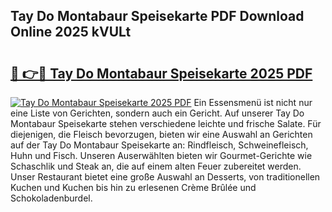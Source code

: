 ## Tay Do Montabaur Speisekarte PDF Download Online 2025 kVULt

# <h2><a href="http://gc6md8.nevu.top/?p=Tay+Do+Montabaur+Speisekarte">🔗 👉🔴 Tay Do Montabaur Speisekarte 2025 PDF</a></h2>

[![Tay Do Montabaur Speisekarte 2025 PDF](https://i.imgur.com/dBaPXMq.png)](http://gc6md8.nevu.top/?p=Tay+Do+Montabaur+Speisekarte)
Ein Essensmenü ist nicht nur eine Liste von Gerichten, sondern auch ein Gericht. Auf unserer Tay Do Montabaur Speisekarte stehen verschiedene leichte und frische Salate. Für diejenigen, die Fleisch bevorzugen, bieten wir eine Auswahl an Gerichten auf der Tay Do Montabaur Speisekarte an: Rindfleisch, Schweinefleisch, Huhn und Fisch. Unseren Auserwählten bieten wir Gourmet-Gerichte wie Schaschlik und Steak an, die auf einem alten Feuer zubereitet werden. Unser Restaurant bietet eine große Auswahl an Desserts, von traditionellen Kuchen und Kuchen bis hin zu erlesenen Crème Brûlée und Schokoladenburdel.
